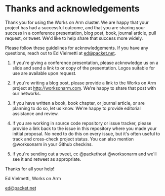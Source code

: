 # Thanks and acknowledgements

Thank you for using the Works on Arm cluster. We are happy that
your project has had a successful outcome, and that you are
sharing your success in a conference presentation, blog post,
book, journal article, pull request, or tweet. We'd like to help
share that success more widely.

Please follow these guidelines for acknowledgements. If you have
any questions, reach out to Ed Vielmetti at ed@packet.net.

1. If you're giving a conference presentation, please acknowledge
us on a slide and send a link to or copy of the presentation.
Logos suitable for use are available upon request.

2. If you're writing a blog post, please provide a link to the
Works on Arm project at http://worksonarm.com. We're happy to 
share that post with our networks.

3. If you have written a book, book chapter, or journal article,
or are planning to do so, let us know. We're happy to provide
editorial assistance and review.

4. If you are working in source code repository or issue tracker,
please provide a link back to the issue in this repository where
you made your initial proposal. No need to do this on every issue,
but it's often useful to track and cross-check project status.
You can also mention @worksonarm in your Github checkins.

5. If you're sending out a tweet, cc @packethost @worksonarm and
we'll see it and retweet as appropriate.

Thanks for all your help!

Ed Vielmetti, Works on Arm

ed@packet.net
